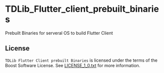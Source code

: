 # TDLib_Flutter_client_prebuilt_binaries
Prebuilt Binaries for serveral OS to build Flutter Client
<a name="license"></a>
## License
`TDLib Flutter Client prebuilt Binaries` is licensed under the terms of the Boost Software License. See [LICENSE_1_0.txt](http://www.boost.org/LICENSE_1_0.txt) for more information.
